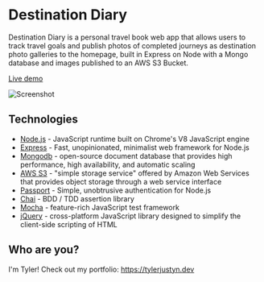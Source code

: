 # Destination Diary
Destination Diary is a personal travel book web app that allows users to track travel goals and publish photos of completed journeys as destination photo galleries to the homepage, built in Express on Node with a Mongo database and images published to an AWS S3 Bucket.

[Live demo](https://destination-diary.herokuapp.com/)

![Screenshot](https://tylerjustyn.dev/img/destinationdiary.png)

## Technologies
 - [Node.js](https://nodejs.org/) - JavaScript runtime built on Chrome's V8 JavaScript engine
 - [Express](https://expressjs.com/) - Fast, unopinionated, minimalist web framework for Node.js
 - [Mongodb](https://www.mongodb.com/) - open-source document database that provides high performance, high availability, and automatic scaling
 - [AWS S3](aws.amazon.com/s3) - "simple storage service" offered by Amazon Web Services that provides object storage through a web service interface
 - [Passport](https://www.passportjs.org/) - Simple, unobtrusive authentication for Node.js
 - [Chai](https://www.chaijs.com/) - BDD / TDD assertion library
 - [Mocha](https://mochajs.org/) - feature-rich JavaScript test framework
 - [jQuery](https://jquery.com/) - cross-platform JavaScript library designed to simplify the client-side scripting of HTML

## Who are you?
I'm Tyler! Check out my portfolio: https://tylerjustyn.dev